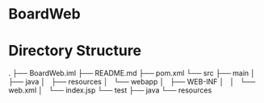 # BoardWeb

# Directory Structure

.
├── BoardWeb.iml
├── README.md
├── pom.xml
└── src
    ├── main
    │   ├── java
    │   ├── resources
    │   └── webapp
    │       ├── WEB-INF
    │       │   └── web.xml
    │       └── index.jsp
    └── test
        ├── java
        └── resources
